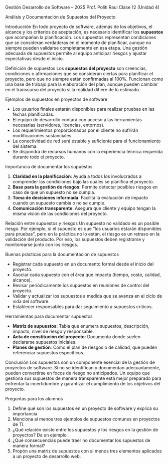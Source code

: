 Gestión Desarrollo de Software – 2025
Prof. Politi Raul
Clase 12 (Unidad 4)

Análisis y Documentación de Supuestos del Proyecto

Introducción
En todo proyecto de software, además de los objetivos, el alcance y los criterios de aceptación, es necesario identificar los **supuestos** que acompañan la planificación.
Los supuestos representan condiciones que se consideran verdaderas en el momento de planificar, aunque no siempre pueden validarse completamente en esa etapa.
Una gestión adecuada de supuestos permite al equipo anticipar riesgos y ajustar expectativas desde el inicio.

Definición de supuestos
Los **supuestos del proyecto** son creencias, condiciones o afirmaciones que se consideran ciertas para planificar el proyecto, pero que no siempre están confirmadas al 100%.
Funcionan como una base de trabajo para la elaboración del plan, aunque pueden cambiar en el transcurso del proyecto si la realidad difiere de lo estimado.

Ejemplos de supuestos en proyectos de software
- Los usuarios finales estarán disponibles para realizar pruebas en las fechas planificadas.
- El equipo de desarrollo contará con acceso a las herramientas necesarias (servidores, licencias, entornos).
- Los requerimientos proporcionados por el cliente no sufrirán modificaciones sustanciales.
- La conectividad de red será estable y suficiente para el funcionamiento del sistema.
- Se dispondrá de recursos humanos con la experiencia técnica requerida durante todo el proyecto.

Importancia de documentar los supuestos
1. **Claridad en la planificación**: Ayuda a todos los involucrados a comprender las condiciones bajo las cuales se planifica el proyecto.
2. **Base para la gestión de riesgos**: Permite detectar posibles riesgos en caso de que un supuesto no se cumpla.
3. **Toma de decisiones informada**: Facilita la evaluación de impacto cuando un supuesto cambia o no se cumple.
4. **Comunicación transparente**: Asegura que cliente y equipo tengan la misma visión de las condiciones del proyecto.

Relación entre supuestos y riesgos
Un supuesto no validado es un posible riesgo.
Por ejemplo, si el supuesto es que “los usuarios estarán disponibles para pruebas", pero en la práctica no lo están, el riesgo es un retraso en la validación del producto.
Por eso, los supuestos deben registrarse y monitorearse junto con los riesgos.

Buenas prácticas para la documentación de supuestos
- Registrar cada supuesto en un documento formal desde el inicio del proyecto.
- Asociar cada supuesto con el área que impacta (tiempo, costo, calidad, alcance).
- Revisar periódicamente los supuestos en reuniones de control del proyecto.
- Validar y actualizar los supuestos a medida que se avanza en el ciclo de vida del software.
- Establecer responsables para dar seguimiento a supuestos críticos.

Herramientas para documentar supuestos
- **Matriz de supuestos**: Tabla que enumera supuestos, descripción, impacto, nivel de riesgo y responsable.
- **Acta de constitución del proyecto**: Documento donde suelen declararse supuestos iniciales.
- **Planes de gestión**: Como el plan de riesgos o de calidad, que pueden referenciar supuestos específicos.

Conclusión
Los supuestos son un componente esencial de la gestión de proyectos de software.
Si no se identifican y documentan adecuadamente, pueden convertirse en focos de riesgo no anticipados.
Un equipo que gestiona sus supuestos de manera transparente está mejor preparado para enfrentar la incertidumbre y garantizar el cumplimiento de los objetivos del proyecto.

Preguntas para los alumnos
1. Define qué son los supuestos en un proyecto de software y explica su importancia.
2. Menciona al menos tres ejemplos de supuestos comunes en proyectos de TI.
3. ¿Qué relación existe entre los supuestos y los riesgos en la gestión de proyectos? Da un ejemplo.
4. ¿Qué consecuencias puede traer no documentar los supuestos de manera formal?
5. Propón una matriz de supuestos con al menos tres elementos aplicados a un proyecto de desarrollo web.
